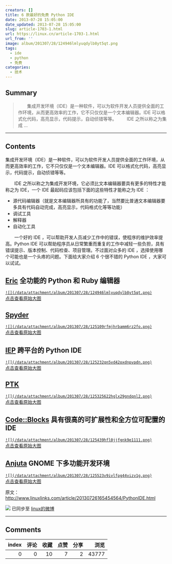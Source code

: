 ```yaml
---
creators: []
title: 6 款最好的免费 Python IDE
date: 2013-07-28 15:05:00
date_updated: 2013-07-28 15:05:00
slug: article-1703-1.html
url: https://linux.cn/article-1703-1.html
url_from: ''
image: album/201307/28/124946lmlyuqdylb8yt5qt.png
tags:
  - ide
  - python
  - 免费
categories:
  - 技术
---
```


## Summary

> 　　集成开发环境（IDE）是一种软件，可以为软件开发人员提供全面的工作环境，从而更高效率的工作，它不只仅仅是一个文本编辑器。IDE 可以格式化代码，高亮显示，代码提示，自动侦错等等。
> 　　IDE 之所以称之为集成 ...

***

<!-- more -->

## Contents

集成开发环境（IDE）是一种软件，可以为软件开发人员提供全面的工作环境，从而更高效率的工作，它不只仅仅是一个文本编辑器。IDE 可以格式化代码，高亮显示，代码提示，自动侦错等等。

　　IDE 之所以称之为集成开发环境，它必须比文本编辑器要具有更多的特性才能称之为 IDE，一个 IDE 最起码应该包括下面的这些特性才能称之为 IDE ：

* 源代码编辑器（就是文本编辑器所具有的功能了，当然要比普通文本编辑器要多具有代码自动完成，高亮显示，代码格式化等等功能）
* 调试工具
* 解释器
* 自动化工具

　　一个好的 IDE ，可以帮助开发人员减少工作中的错误，使程序的维护效率提高。Python IDE 可以帮助程序员从日常繁重而重复的工作中减轻一些负担，具有错误提示、版本控制、代码检查、项目管理。不过面对众多的 IDE ，选择使用哪个可能也是一个头疼的问题。下面给大家介绍 6 个很不错的 Python IDE ，大家可以试试。

**[Eric](http://eric-ide.python-projects.org/) 全功能的 Python 和 Ruby 编辑器**
-----------------------------------------------------------------------

[`![](/data/attachment/album/201307/28/124946lmlyuqdylb8yt5qt.png)`  
点击查看原始大图](https://img.linux.net.cn/data/attachment/album/201307/28/124946lmlyuqdylb8yt5qt.png)

**[Spyder](http://code.google.com/p/spyderlib/)**
-------------------------------------------------

[`![](/data/attachment/album/201307/28/125109rfmjhrbamm6rz2fo.png)`  
点击查看原始大图](https://img.linux.net.cn/data/attachment/album/201307/28/125109rfmjhrbamm6rz2fo.png)

**[IEP](http://www.iep-project.org/) 跨平台的 Python IDE**
------------------------------------------------------

[`![](/data/attachment/album/201307/28/125232qn5vd42oxdnpvpdn.png)`  
点击查看原始大图](https://img.linux.net.cn/data/attachment/album/201307/28/125232qn5vd42oxdnpvpdn.png)

**[PTK](http://pythontoolkit.sourceforge.net/)**
------------------------------------------------

[`![](/data/attachment/album/201307/28/125325622hglx29gndqnl2.png)`  
点击查看原始大图](https://img.linux.net.cn/data/attachment/album/201307/28/125325622hglx29gndqnl2.png)

**[Code::Blocks](http://www.codeblocks.org/) 具有很高的可扩展性和全方位可配置的 IDE**
--------------------------------------------------------------------

[`![](/data/attachment/album/201307/28/125439hfl0jjfgnk9e1111.png)`  
点击查看原始大图](https://img.linux.net.cn/data/attachment/album/201307/28/125439hfl0jjfgnk9e1111.png)

**[Anjuta](http://www.anjuta.org/) GNOME 下多功能开发环境**
---------------------------------------------------

[`![](/data/attachment/album/201307/28/125523v9ivlfpg44vizv1g.png)`  
点击查看原始大图](https://img.linux.net.cn/data/attachment/album/201307/28/125523v9ivlfpg44vizv1g.png)

原文：<http://www.linuxlinks.com/article/20130726165454564/PythonIDE.html>

![](https://img.linux.net.cn/xwb/images/bgimg/icon_logo.png) 已同步至 [linux的微博](http://weibo.com/1772191555)

***

## Comments


|   index |   评论 |   收藏 |   点赞 |   分享 |   浏览 |
|--------:|-------:|-------:|-------:|-------:|-------:|
|       0 |      0 |     10 |      7 |      2 |  43777 |
